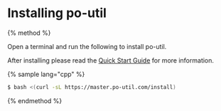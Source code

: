 # Installing po-util

{% method %}

Open a terminal and run the following to install po-util.

After installing please read the [Quick Start Guide](quick-start.md) for more information.

{% sample lang="cpp" %}
```bash
$ bash <(curl -sL https://master.po-util.com/install)
```

<script type="text/javascript" src="https://asciinema.org/a/123214.js" id="asciicast-123214" async></script>


{% endmethod %}

